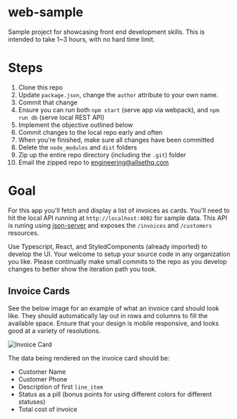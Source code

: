 # web-sample
Sample project for showcasing front end development skills. This is intended to take 1~3 hours, with no hard time limit.

# Steps
1. Clone this repo
2. Update `package.json`, change the `author` attribute to your own name.
3. Commit that change
4. Ensure you can run both `npm start` (serve app via webpack), and `npm run db` (serve local REST API)
5. Implement the objective outlined below
6. Commit changes to the local repo early and often
7. When you're finished, make sure all changes have been committed
8. Delete the `node_modules` and `dist` folders
9. Zip up the entire repo directory (including the `.git`) folder
10. Email the zipped repo to engineering@allsethq.com

# Goal
For this app you'll fetch and display a list of invoices as cards. You'll need to hit the
local API running at `http://localhost:4002` for sample data. This API is runing using [json-server](https://github.com/typicode/json-server)
and exposes the `/invoices` and `/customers` resources.

Use Typescript, React, and StyledComponents (already imported) to develop the UI. Your welcome to setup your source code
in any organization you like. Please continually make small commits to the repo as you develop changes to better
show the iteration path you took.

## Invoice Cards
See the below image for an example of what an invoice card should look like. They should automatically lay out
in rows and columns to fill the available space. Ensure that your design is mobile responsive, and looks good at
a variety of resolutions.

![Invoice Card](https://firebasestorage.googleapis.com/v0/b/relayapp-production.appspot.com/o/invoice_card.png?alt=media&token=3014fffd-0137-4392-85f3-ab8f98ba87b6)

The data being rendered on the invoice card should be:
- Customer Name
- Customer Phone
- Description of first `line_item`
- Status as a pill (bonus points for using different colors for different statuses)
- Total cost of invoice
